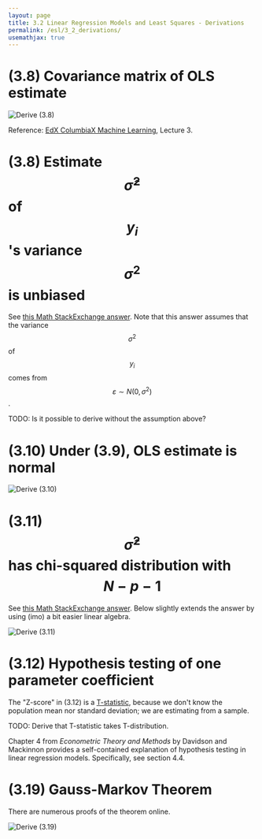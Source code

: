 ```yaml
---
layout: page
title: 3.2 Linear Regression Models and Least Squares - Derivations
permalink: /esl/3_2_derivations/
usemathjax: true
---
```


# (3.8) Covariance matrix of OLS estimate
![Derive (3.8)](/assets/esl/3.8.jpg)

Reference: [EdX ColumbiaX Machine Learning](https://www.edx.org/course/machine-learning), Lecture 3.

# (3.8) Estimate $$\hat{\sigma}^2$$ of $$y_i$$'s variance $$\sigma^2$$ is unbiased

See [this Math StackExchange answer](https://math.stackexchange.com/a/2342977/455856). Note that this answer assumes that the variance $$\sigma^2$$ of $$y_i$$ comes from $$\varepsilon \sim N(0, \sigma^2)$$.

TODO: Is it possible to derive without the assumption above?

# (3.10) Under (3.9), OLS estimate is normal

![Derive (3.10)](/assets/esl/3.10.jpg)

# (3.11) $$\hat{\sigma}^2$$ has chi-squared distribution with $$N-p-1$$

See [this Math StackExchange answer](https://stats.stackexchange.com/a/20230/261782). Below slightly extends the answer by using (imo) a bit easier linear algebra.

![Derive (3.11)](/assets/esl/3.11.jpg)

# (3.12) Hypothesis testing of one parameter coefficient

The "Z-score" in (3.12) is a [T-statistic](https://en.wikipedia.org/wiki/T-statistic), because we don't know the population mean nor standard deviation; we are estimating from a sample.

TODO: Derive that T-statistic takes T-distribution.

Chapter 4 from *Econometric Theory and Methods* by Davidson and Mackinnon provides a self-contained explanation of hypothesis testing in linear regression models. Specifically, see section 4.4.

# (3.19) Gauss-Markov Theorem

There are numerous proofs of the theorem online.

![Derive (3.19)](/assets/esl/3.19.jpg)



